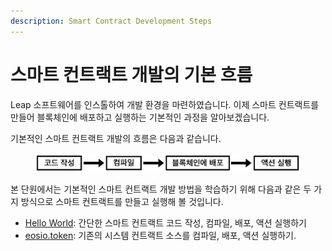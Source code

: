 ```yaml
---
description: Smart Contract Development Steps
---
```


# 스마트 컨트랙트 개발의 기본 흐름

Leap 소프트웨어를 인스톨하여 개발 환경을 마련하였습니다. 이제 스마트 컨트랙트를 만들어 블록체인에 배포하고 실행하는 기본적인 과정을 알아보겠습니다.

기본적인 스마트 컨트랙트 개발의 흐름은 다음과 같습니다.

<figure><img src="../../.gitbook/assets/image (9).png" alt=""><figcaption></figcaption></figure>

본 단원에서는 기본적인 스마트 컨트랙트 개발 방법을 학습하기 위해 다음과 같은 두 가지 방식으로 스마트 컨트랙트를 만들고 실행해 볼 것입니다.

* [Hello World](hello-world-contract.md): 간단한 스마트 컨트랙트 코드 작성, 컴파일, 배포, 액션 실행하기
* [eosio.token](token-deploy-issue-transfer.md): 기존의 시스템 컨트랙트 소스를 컴파일, 배포, 액션 실행하기.
